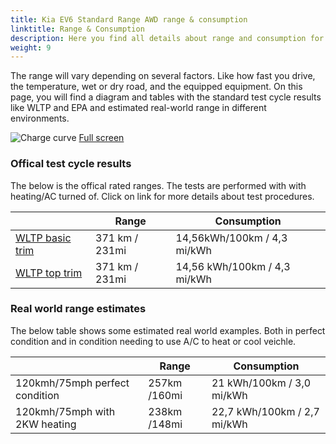 ```yaml
---
title: Kia EV6 Standard Range AWD range & consumption
linktitle: Range & Consumption
description: Here you find all details about range and consumption for Kia EV6 Standard Range AWD.
weight: 9
---
```

<!-- markdownlint-disable MD033 -->

The range will vary depending on several factors. Like how fast you drive, the temperature, wet or dry road, and the equipped equipment. On this page, you will find a diagram and tables with the standard test cycle results like WLTP and EPA and estimated real-world range in different environments. 

![Charge curve](../range.svg  "Range information")
[Full screen](../range.svg)

### Offical test cycle results

The below is the offical rated ranges. The tests are performed with with heating/AC turned of. Click on link for more details about test procedures. 

| | Range  | Consumption  |
|----|-----|------|
| [WLTP basic trim](../../../../../guides/understandingrange/wltp/) | 371 km / 231mi |14,56kWh/100km / 4,3 mi/kWh | 
| [WLTP top trim](../../../../../guides/understandingrange/wltp/) | 371 km / 231mi | 14,56 kWh/100km / 4,3 mi/kWh | 

### Real world range estimates

The below table shows some estimated real world examples. Both in perfect condition and in condition needing to use A/C to heat or cool veichle. 

| | Range  | Consumption  |
|----|-----|------|
| 120kmh/75mph perfect condition | 257km /160mi| 21 kWh/100km / 3,0 mi/kWh |
| 120kmh/75mph with 2KW heating | 238km /148mi| 22,7 kWh/100km / 2,7 mi/kWh |
